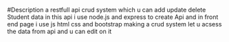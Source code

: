 #Description 
a restfull api crud system which u can add update delete Student data in this api i use node.js and express to create Api and in front end page i use js html css and bootstrap making a crud system let u acsess the data from api and u can edit on it 



